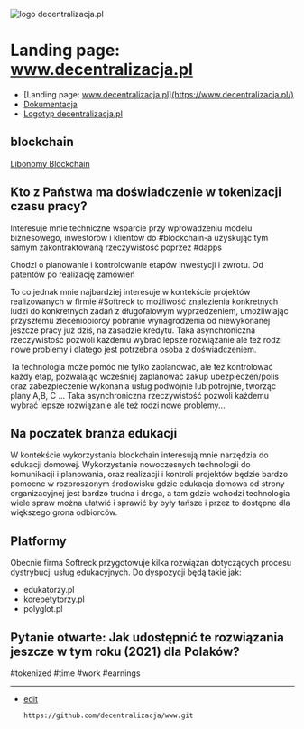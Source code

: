 ![logo decentralizacja.pl](http://logo.decentralizacja.pl/1/cover.png)

# Landing page: www.decentralizacja.pl
+ [Landing page: www.decentralizacja.pl](https://www.decentralizacja.pl/)
+ [Dokumentacja](https://docs.decentralizacja.pl/)
+ [Logotyp decentralizacja.pl](https://logo.decentralizacja.pl/)

## blockchain

[Libonomy Blockchain](https://libonomy.com/#)

## Kto z Państwa ma doświadczenie w tokenizacji czasu pracy?

Interesuje mnie techniczne wsparcie przy wprowadzeniu modelu biznesowego, inwestorów i klientów do #blockchain-a uzyskując tym samym zakontraktowaną rzeczywistość poprzez #dapps

Chodzi o planowanie i kontrolowanie etapów inwestycji i zwrotu.
Od patentów po realizację zamówień

To co jednak mnie najbardziej interesuje w kontekście projektów realizowanych w firmie #Softreck to możliwość znalezienia konkretnych ludzi do konkretnych zadań z długofalowym wyprzedzeniem, umożliwiając przyszłemu zleceniobiorcy pobranie wynagrodzenia od niewykonanej jeszcze pracy już dziś, na zasadzie kredytu.
Taka asynchroniczna rzeczywistość pozwoli każdemu wybrać lepsze rozwiązanie ale też rodzi nowe problemy i dlatego jest potrzebna osoba z doświadczeniem.



Ta technologia może pomóc nie tylko zaplanować, ale też kontrolować każdy etap, pozwalając wcześniej zaplanować zakup ubezpieczeń/polis oraz zabezpieczenie wykonania usług podwójnie lub potrójnie, tworząc plany A,B, C ...
Taka asynchroniczna rzeczywistość pozwoli każdemu wybrać lepsze rozwiązanie ale też rodzi nowe problemy...


## Na poczatek branża edukacji

W kontekście wykorzystania blockchain interesują mnie narzędzia do edukacji domowej. 
Wykorzystanie nowoczesnych technologii do komunikacji i planowania, oraz realizacji i kontroli projektów będzie bardzo pomocne w rozproszonym środowisku gdzie edukacja domowa od strony organizacyjnej jest bardzo trudna i droga, a tam gdzie wchodzi technologia wiele spraw można ułatwić i sprawić by były tańsze i przez to dostępne dla większego grona odbiorców.


## Platformy 
Obecnie firma Softreck przygotowuje kilka rozwiązań dotyczących procesu dystrybucji usług edukacyjnych.
Do dyspozycji będą takie jak:

+ edukatorzy.pl
+ korepetytorzy.pl
+ polyglot.pl


## Pytanie otwarte: Jak udostępnić te rozwiązania jeszcze w tym roku (2021) dla Polaków?

#tokenized #time #work #earnings

---
+ [edit](https://github.com/decentralizacja/www/edit/main/README.md)
  
      https://github.com/decentralizacja/www.git
